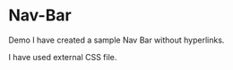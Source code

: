 # Nav-Bar
Demo
I have created a sample Nav Bar without hyperlinks.

I have used external CSS file. 
